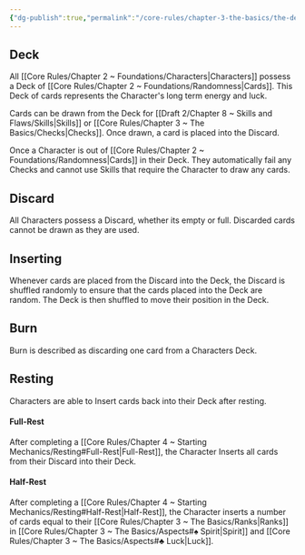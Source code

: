 ```yaml
---
{"dg-publish":true,"permalink":"/core-rules/chapter-3-the-basics/the-deck-and-discard/"}
---
```


## Deck
All [[Core Rules/Chapter 2 ~ Foundations/Characters\|Characters]] possess a Deck of [[Core Rules/Chapter 2 ~ Foundations/Randomness\|Cards]]. This Deck of cards represents the Character's long term energy and luck.

Cards can be drawn from the Deck for [[Draft 2/Chapter 8 ~ Skills and Flaws/Skills\|Skills]] or [[Core Rules/Chapter 3 ~ The Basics/Checks\|Checks]]. Once drawn, a card is placed into the Discard.

Once a Character is out of [[Core Rules/Chapter 2 ~ Foundations/Randomness\|Cards]] in their Deck. They automatically fail any Checks and cannot use Skills that require the Character to draw any cards.
## Discard
All Characters possess a Discard, whether its empty or full. Discarded cards cannot be drawn as they are used.
## Inserting
Whenever cards are placed from the Discard into the Deck, the Discard is shuffled randomly to ensure that the cards placed into the Deck are random. The Deck is then shuffled to move their position in the Deck.
## Burn
Burn is described as discarding one card from a Characters Deck.
## Resting
Characters are able to Insert cards back into their Deck after resting.
#### Full-Rest
After completing a [[Core Rules/Chapter 4 ~ Starting Mechanics/Resting#Full-Rest\|Full-Rest]], the Character Inserts all cards from their Discard into their Deck.
#### Half-Rest
After completing a [[Core Rules/Chapter 4 ~ Starting Mechanics/Resting#Half-Rest\|Half-Rest]], the Character inserts a number of cards equal to their [[Core Rules/Chapter 3 ~ The Basics/Ranks\|Ranks]] in [[Core Rules/Chapter 3 ~ The Basics/Aspects#♠ Spirit\|Spirit]] and [[Core Rules/Chapter 3 ~ The Basics/Aspects#♣ Luck\|Luck]].